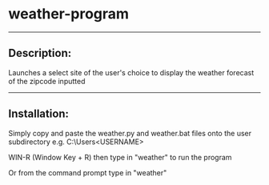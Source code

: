 # weather-program

---

## **Description:**
Launches a select site of the user's choice to display the weather forecast of the zipcode inputted

---

## **Installation:**
Simply copy and paste the weather.py and weather.bat files onto the user subdirectory e.g. C:\Users\<USERNAME>

WIN-R (Window Key + R) then type in "weather" to run the program

Or from the command prompt type in "weather"
